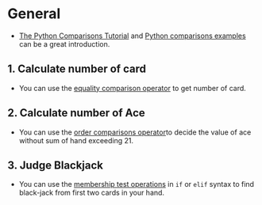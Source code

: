 # General

- [The Python Comparisons Tutorial][the python comparisons tutorial] and [Python comparisons examples][python comparisons examples] can be a great introduction.

## 1. Calculate number of card

- You can use the [equality comparison operator][equality comparison operator] to get number of card.

## 2. Calculate number of Ace

- You can use the [order comparisons operator][order comparisons operator]to decide the value of ace without sum of hand exceeding 21.

## 3. Judge Blackjack

- You can use the [membership test operations][membership test operations] in `if` or `elif` syntax to find black-jack from first two cards in your hand.

[the python comparisons tutorial]: https://docs.python.org/3/reference/expressions.html#comparisons
[python comparisons examples]: https://www.tutorialspoint.com/python/comparison_operators_example.htm
[equality comparison operator]: https://docs.python.org/3/reference/expressions.html#comparisons
[order comparisons operator]: https://docs.python.org/3/reference/expressions.html#comparisons
[membership test operations]: https://docs.python.org/3/reference/expressions.html#comparisons
